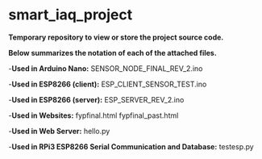 # smart_iaq_project

**Temporary repository to view or store the project source code.** 

**Below summarizes the notation of each of the attached files.** 

-**Used in Arduino Nano:** SENSOR_NODE_FINAL_REV_2.ino

-**Used in ESP8266 (client):**
ESP_CLIENT_SENSOR_TEST.ino

-**Used in ESP8266 (server):**
ESP_SERVER_REV_2.ino

-**Used in Websites:**
fypfinal.html
fypfinal_past.html

-**Used in Web Server:**
hello.py

-**Used in RPi3 ESP8266 Serial Communication and Database:**
testesp.py

